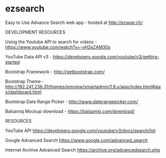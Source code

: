 # ezsearch
Easy to Use Advance Search web app - hosted at http://ezsear.ch/

DEVELOPMENT RESOURCES

Using the Youtube API to search for videos - https://www.youtube.com/watch?v=-vH2eZAM30s

YouTube Data API v3 - https://developers.google.com/youtube/v3/getting-started

Bootstrap Framework - http://getbootstrap.com/

Bootstrap Theme - http://192.241.236.31/themes/preview/smartadmin/1.8.x/ajax/index.html#ajax/dashboard.html

Bootstrap Date Range Picker - http://www.daterangepicker.com/

Balsamiq Mockup download - https://balsamiq.com/download/

RESOURCES

YouTube API
https://developers.google.com/youtube/v3/docs/search/list

Google Advanced Search
https://www.google.com/advanced_search

Internet Archive Advanced Search
https://archive.org/advancedsearch.php

